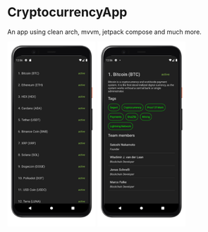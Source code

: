 # CryptocurrencyApp

An app using clean arch, mvvm, jetpack compose and much more.

<img src="https://github.com/AnthoniIP/CryptocurrencyApp/blob/master/images/Screenshot_20210915_125612_google-pixel4-clearlywhite-portrait.png" alt="drawing" width="200"/>
<img src="https://github.com/AnthoniIP/CryptocurrencyApp/blob/master/images/Screenshot_20210915_125625_google-pixel4-clearlywhite-portrait.png" alt="drawing" width="200"/>

